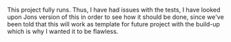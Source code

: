 This project fully runs. Thus, I have had issues with the tests, I have looked upon Jons version of this in order to see how it should be done, since we've been told that this will work as template for future project with the build-up which is why I wanted it to be flawless.

